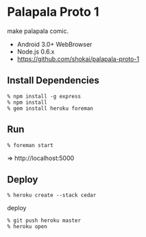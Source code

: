 Palapala Proto 1
================
make palapala comic.

- Android 3.0+ WebBrowser
- Node.js 0.6.x
- https://github.com/shokai/palapala-proto-1

Install Dependencies
--------------------

    % npm install -g express
    % npm install
    % gem install heroku foreman


Run
---

    % foreman start

=> http://localhost:5000


Deploy
------

    % heroku create --stack cedar

deploy

    % git push heroku master
    % heroku open
